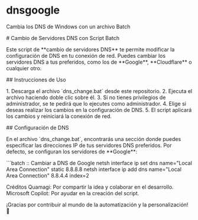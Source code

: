 # dnsgoogle
Cambia los DNS de Windows con un archivo Batch

\# Cambio de Servidores DNS con Script Batch

Este script de \*\*cambio de servidores DNS\*\* te permite modificar la
configuración de DNS en tu conexión de red. Puedes cambiar los
servidores DNS a tus preferidos, como los de \*\*Google\*\*,
\*\*Cloudflare\*\* o cualquier otro.

\## Instrucciones de Uso

1\. Descarga el archivo \`dns_change.bat\` desde este repositorio. 2.
Ejecuta el archivo haciendo doble clic sobre él. 3. Si no tienes
privilegios de administrador, se te pedirá que lo ejecutes como
administrador. 4. Elige si deseas realizar los cambios en la
configuración de DNS. 5. El script aplicará los cambios y reiniciará la
conexión de red.

\## Configuración de DNS

En el archivo \`dns_change.bat\`, encontrarás una sección donde puedes
especificar las direcciones IP de tus servidores DNS preferidos. Por
defecto, se configuran los servidores de \*\*Google\*\*:

\`\`\`batch :: Cambiar a DNS de Google netsh interface ip set dns
name=\"Local Area Connection\" static 8.8.8.8 netsh interface ip add dns
name=\"Local Area Connection\" 8.8.4.4 index=2

Créditos Quamagi: Por compartir la idea y colaborar en el desarrollo.
Microsoft Copilot: Por ayudar en la creación del script.

¡Gracias por contribuir al mundo de la automatización y la
personalización! 🚀

